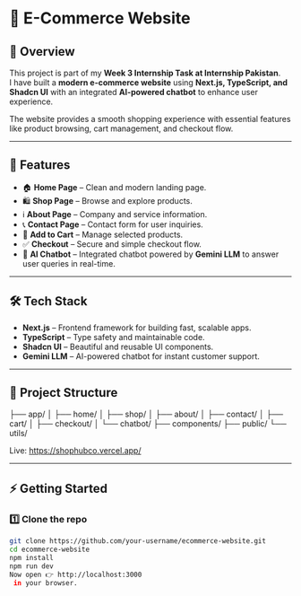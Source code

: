 # 🛒 E-Commerce Website

## 📌 Overview
This project is part of my **Week 3 Internship Task at Internship Pakistan**.  
I have built a **modern e-commerce website** using **Next.js, TypeScript, and Shadcn UI** with an integrated **AI-powered chatbot** to enhance user experience.  

The website provides a smooth shopping experience with essential features like product browsing, cart management, and checkout flow.

---

## 🚀 Features
- 🏠 **Home Page** – Clean and modern landing page.  
- 🛍️ **Shop Page** – Browse and explore products.  
- ℹ️ **About Page** – Company and service information.  
- 📞 **Contact Page** – Contact form for user inquiries.  
- 🛒 **Add to Cart** – Manage selected products.  
- ✅ **Checkout** – Secure and simple checkout flow.  
- 🤖 **AI Chatbot** – Integrated chatbot powered by **Gemini LLM** to answer user queries in real-time.  

---

## 🛠️ Tech Stack
- **Next.js** – Frontend framework for building fast, scalable apps.  
- **TypeScript** – Type safety and maintainable code.  
- **Shadcn UI** – Beautiful and reusable UI components.  
- **Gemini LLM** – AI-powered chatbot for instant customer support.  

---

## 📂 Project Structure
├── app/
│ ├── home/
│ ├── shop/
│ ├── about/
│ ├── contact/
│ ├── cart/
│ ├── checkout/
│ └── chatbot/
├── components/
├── public/
└── utils/

Live: https://shophubco.vercel.app/

---

## ⚡ Getting Started
### 1️⃣ Clone the repo
```bash
git clone https://github.com/your-username/ecommerce-website.git
cd ecommerce-website
npm install
npm run dev
Now open 👉 http://localhost:3000
 in your browser.
